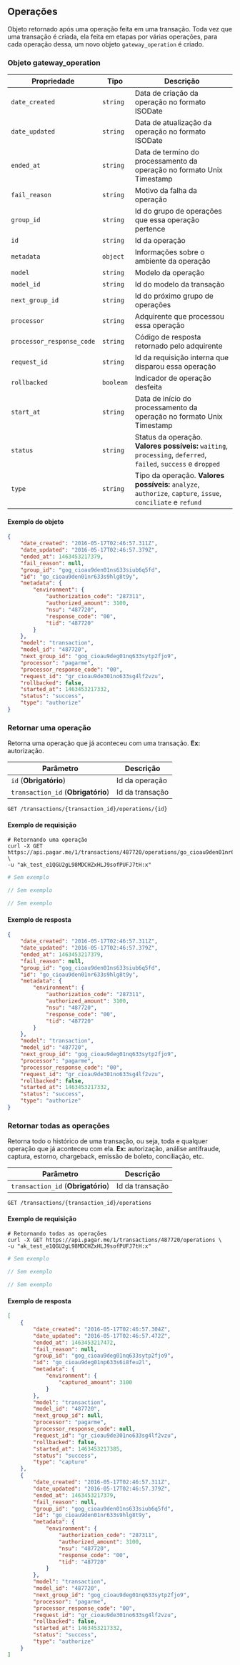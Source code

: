 ## Operações

Objeto retornado após uma operação feita em uma transação. Toda vez que uma transação é criada, ela feita em etapas por várias operações, para cada operação dessa, um novo objeto `gateway_operation` é criado.

### Objeto gateway_operation

Propriedade | Tipo | Descrição
---|---|---
`date_created` | `string` | Data de criação da operação no formato ISODate
`date_updated` | `string` | Data de atualização da operação no formato ISODate
`ended_at` | `string` | Data de termíno do processamento da operação no formato Unix Timestamp
`fail_reason` | `string` | Motivo da falha da operação
`group_id` | `string` | Id do grupo de operações que essa operação pertence
`id` | `string` | Id da operação
`metadata` | `object` | Informações sobre o ambiente da operação
`model` | `string` | Modelo da operação
`model_id` | `string` | Id do modelo da transação
`next_group_id` | `string` | Id do próximo grupo de operações
`processor` | `string` | Adquirente que processou essa operação
`processor_response_code` | `string` | Código de resposta retornado pelo adquirente
`request_id` | `string` | Id da requisição interna que disparou essa operação
`rollbacked` | `boolean` | Indicador de operação desfeita
`start_at` | `string` | Data de início do processamento da operação no formato Unix Timestamp
`status` | `string` | Status da operação. **Valores possíveis:** `waiting`, `processing`, `deferred`, `failed`, `success` e `dropped`
`type` | `string` | Tipo da operação. **Valores possíveis:** `analyze`, `authorize`, `capture`, `issue`, `conciliate` e `refund`

#### Exemplo do objeto

```json
{
    "date_created": "2016-05-17T02:46:57.311Z",
    "date_updated": "2016-05-17T02:46:57.379Z",
    "ended_at": 1463453217379,
    "fail_reason": null,
    "group_id": "gog_cioau9den01ns633siub6q5fd",
    "id": "go_cioau9den01nr633s9hlg8t9y",
    "metadata": {
        "environment": {
            "authorization_code": "287311",
            "authorized_amount": 3100,
            "nsu": "487720",
            "response_code": "00",
            "tid": "487720"
        }
    },
    "model": "transaction",
    "model_id": "487720",
    "next_group_id": "gog_cioau9deg01nq633sytp2fjo9",
    "processor": "pagarme",
    "processor_response_code": "00",
    "request_id": "gr_cioau9de301no633sg4lf2vzu",
    "rollbacked": false,
    "started_at": 1463453217332,
    "status": "success",
    "type": "authorize"
}
```

### Retornar uma operação

Retorna uma operação que já aconteceu com uma transação.
**Ex:** autorização.

Parâmetro | Descrição
---|---
`id` (**Obrigatório**) | Id da operação
`transaction_id` (**Obrigatório**) | Id da transação

```endpoint
GET /transactions/{transaction_id}/operations/{id}
```

#### Exemplo de requisição

```curl
# Retornando uma operação
curl -X GET https://api.pagar.me/1/transactions/487720/operations/go_cioau9den01nr633s9hlg8t9y \
-u "ak_test_e1QGU2gL98MDCHZxHLJ9sofPUFJ7tH:x"
```

```ruby
# Sem exemplo
```

```php
// Sem exemplo
```

```csharp
// Sem exemplo
```

#### Exemplo de resposta

```json
{
    "date_created": "2016-05-17T02:46:57.311Z",
    "date_updated": "2016-05-17T02:46:57.379Z",
    "ended_at": 1463453217379,
    "fail_reason": null,
    "group_id": "gog_cioau9den01ns633siub6q5fd",
    "id": "go_cioau9den01nr633s9hlg8t9y",
    "metadata": {
        "environment": {
            "authorization_code": "287311",
            "authorized_amount": 3100,
            "nsu": "487720",
            "response_code": "00",
            "tid": "487720"
        }
    },
    "model": "transaction",
    "model_id": "487720",
    "next_group_id": "gog_cioau9deg01nq633sytp2fjo9",
    "processor": "pagarme",
    "processor_response_code": "00",
    "request_id": "gr_cioau9de301no633sg4lf2vzu",
    "rollbacked": false,
    "started_at": 1463453217332,
    "status": "success",
    "type": "authorize"
}
```

### Retornar todas as operações

Retorna todo o histórico de uma transação, ou seja, toda e qualquer operação que já aconteceu com ela. 
**Ex:** autorização, análise antifraude, captura, estorno, chargeback, emissão de boleto, conciliação, etc.

Parâmetro | Descrição
---|---
`transaction_id` (**Obrigatório**) | Id da transação

```endpoint
GET /transactions/{transaction_id}/operations
```

#### Exemplo de requisição

```curl
# Retornando todas as operações
curl -X GET https://api.pagar.me/1/transactions/487720/operations \
-u "ak_test_e1QGU2gL98MDCHZxHLJ9sofPUFJ7tH:x"
```

```ruby
# Sem exemplo
```

```php
// Sem exemplo
```

```csharp
// Sem exemplo
```

#### Exemplo de resposta

```json
[
    {
        "date_created": "2016-05-17T02:46:57.304Z",
        "date_updated": "2016-05-17T02:46:57.472Z",
        "ended_at": 1463453217472,
        "fail_reason": null,
        "group_id": "gog_cioau9deg01nq633sytp2fjo9",
        "id": "go_cioau9deg01np633s6i8feu2l",
        "metadata": {
            "environment": {
                "captured_amount": 3100
            }
        },
        "model": "transaction",
        "model_id": "487720",
        "next_group_id": null,
        "processor": "pagarme",
        "processor_response_code": null,
        "request_id": "gr_cioau9de301no633sg4lf2vzu",
        "rollbacked": false,
        "started_at": 1463453217385,
        "status": "success",
        "type": "capture"
    },
    {
        "date_created": "2016-05-17T02:46:57.311Z",
        "date_updated": "2016-05-17T02:46:57.379Z",
        "ended_at": 1463453217379,
        "fail_reason": null,
        "group_id": "gog_cioau9den01ns633siub6q5fd",
        "id": "go_cioau9den01nr633s9hlg8t9y",
        "metadata": {
            "environment": {
                "authorization_code": "287311",
                "authorized_amount": 3100,
                "nsu": "487720",
                "response_code": "00",
                "tid": "487720"
            }
        },
        "model": "transaction",
        "model_id": "487720",
        "next_group_id": "gog_cioau9deg01nq633sytp2fjo9",
        "processor": "pagarme",
        "processor_response_code": "00",
        "request_id": "gr_cioau9de301no633sg4lf2vzu",
        "rollbacked": false,
        "started_at": 1463453217332,
        "status": "success",
        "type": "authorize"
    }
]
```
